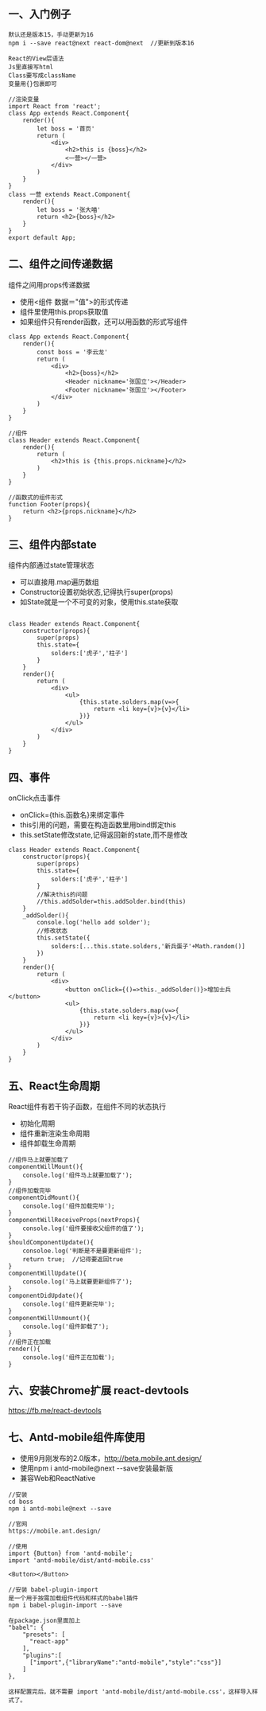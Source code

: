 ## 一、入门例子
```
默认还是版本15，手动更新为16
npm i --save react@next react-dom@next  //更新到版本16

React的View层语法
Js里直接写html
Class要写成className
变量用{}包裹即可

//渲染变量
import React from 'react';
class App extends React.Component{
    render(){
        let boss = '首页'
        return (
            <div>
                <h2>this is {boss}</h2>
                <一营></一营>
            </div>
        )
    }
}
class 一营 extends React.Component{
    render(){
        let boss = '张大喵'
        return <h2>{boss}</h2>
    }
}
export default App;

```

## 二、组件之间传递数据

组件之间用props传递数据

* 使用<组件 数据＝"值">的形式传递
* 组件里使用this.props获取值
* 如果组件只有render函数，还可以用函数的形式写组件
```
class App extends React.Component{
    render(){
        const boss = '李云龙'
        return (
            <div>
                <h2>{boss}</h2>
                <Header nickname='张国立'></Header>
                <Footer nickname='张国立'></Footer>
            </div>
        )
    }
}

//组件
class Header extends React.Component{
    render(){
        return (
            <h2>this is {this.props.nickname}</h2>
        )
    }
}

//函数式的组件形式
function Footer(props){
    return <h2>{props.nickname}</h2>
}

```


## 三、组件内部state

组件内部通过state管理状态

* 可以直接用.map遍历数组
* Constructor设置初始状态,记得执行super(props)
* 如State就是一个不可变的对象，使用this.state获取

```

class Header extends React.Component{
    constructor(props){
        super(props)
        this.state={
            solders:['虎子','柱子']
        }
    }
    render(){
        return (
            <div>
                <ul>
                    {this.state.solders.map(v=>{
                        return <li key={v}>{v}</li>
                    })}
                </ul>
            </div>
        )
    }
}

```

## 四、事件

onClick点击事件

* onClick={this.函数名}来绑定事件
* this引用的问题，需要在构造函数里用bind绑定this
* this.setState修改state,记得返回新的state,而不是修改

```
class Header extends React.Component{
    constructor(props){
        super(props)
        this.state={
            solders:['虎子','柱子']
        }
        //解决this的问题
        //this.addSolder=this.addSolder.bind(this)
    }
    _addSolder(){
        console.log('hello add solder');
        //修改状态
        this.setState({
            solders:[...this.state.solders,'新兵蛋子'+Math.random()]
        })
    }
    render(){
        return (
            <div>
                <button onClick={()=>this._addSolder()}>增加士兵</button>
                <ul>
                    {this.state.solders.map(v=>{
                        return <li key={v}>{v}</li>
                    })}
                </ul>
            </div>
        )
    }
}

```

## 五、React生命周期

React组件有若干钩子函数，在组件不同的状态执行

* 初始化周期
* 组件重新渲染生命周期
* 组件卸载生命周期

```
//组件马上就要加载了
componentWillMount(){
    console.log('组件马上就要加载了');
}
//组件加载完毕
componentDidMount(){
    console.log('组件加载完毕');
}
componentWillReceiveProps(nextProps){
    console.log('组件要接收父组件的值了');
}
shouldComponentUpdate(){
    consoloe.log('判断是不是要更新组件');
    return true;  //记得要返回true
}
componentWillUpdate(){
    console.log('马上就要更新组件了');
}
componentDidUpdate(){
    console.log('组件更新完毕');
}
componentWillUnmount(){
    console.log('组件卸载了');
}
//组件正在加载
render(){
    console.log('组件正在加载');
}

```


## 六、安装Chrome扩展 react-devtools

https://fb.me/react-devtools


## 七、Antd-mobile组件库使用

* 使用9月刚发布的2.0版本，http://beta.mobile.ant.design/
* 使用npm i antd-mobile@next --save安装最新版
* 兼容Web和ReactNative

```
//安装
cd boss
npm i antd-mobile@next --save

//官网
https://mobile.ant.design/

//使用
import {Button} from 'antd-mobile';
import 'antd-mobile/dist/antd-mobile.css'

<Button></Button>

//安装 babel-plugin-import
是一个用于按需加载组件代码和样式的babel插件
npm i babel-plugin-import --save

在package.json里面加上
"babel": {
    "presets": [
      "react-app"
    ],
    "plugins":[
      ["import",{"libraryName":"antd-mobile","style":"css"}]
    ]
},

这样配置完后，就不需要 import 'antd-mobile/dist/antd-mobile.css'，这样导入样式了。

```
